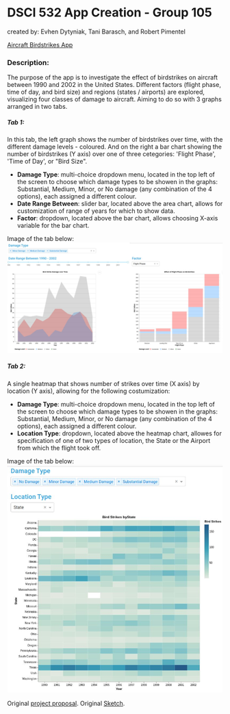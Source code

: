 # DSCI 532 App Creation - Group 105

created by: Evhen Dytyniak, Tani Barasch, and Robert Pimentel  

[Aircraft Birdstrikes App]()
  
### Description:  
The purpose of the app is to investigate the effect of birdstrikes on aircraft between 1990 and 2002 in the United States.
Different factors (flight phase, time of day, and bird size) and regions (states / airports) are explored, visualizing four classes of damage to aircraft. Aiming to do so with 3 graphs arranged in two tabs.

##### Tab 1: 
In this tab, the left graph shows the number of birdstrikes over time, with the different damage levels - coloured. And on the right a bar chart showing the number of birdstrikes (Y axis) over one of three cetegories: 'Flight Phase', 'Time of Day', or "Bird Size".

- **Damage Type**: multi-choice dropdown menu, located in the top left of the screen to choose which damage types to be showen in the graphs: Substantial, Medium, Minor, or No damage (any combination of the 4 options), each assigned a different colour.
- **Date Range Between**: slider bar, located above the area chart, allows for customization of range of years for which to show data.
- **Factor**: dropdown, located above the bar chart, allows choosing X-axis variable for the bar chart.

Image of the tab below:
!["Bird Strikes by Factor"](https://github.com/TBarasch/Group_105/blob/master/imgs/2_charts.jpg?raw=true)



##### Tab 2:
A single heatmap that shows number of strikes over time (X axis) by location (Y axis), allowing for the following costumization:

- **Damage Type**: multi-choice dropdown menu, located in the top left of the screen to choose which damage types to be showen in the graphs: Substantial, Medium, Minor, or No damage (any combination of the 4 options), each assigned a different colour.
- **Location Type**: dropdown, located above the heatmap chart, allowes for specification of one of two types of location, the State or the Airport from which the flight took off.

Image of the tab below:
![](https://github.com/TBarasch/Group_105/blob/master/imgs/heatmap.jpg?raw=true)



Original [project proposal](project_proposal.md).
Original [Sketch](https://github.com/TBarasch/Group_105/blob/master/imgs/App_Sketch_1_D1.png?raw=true).
